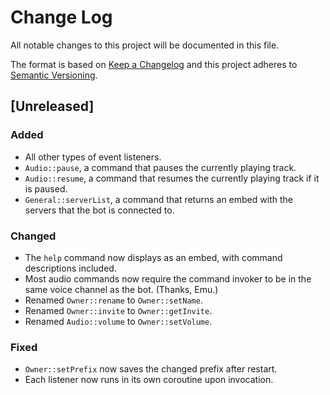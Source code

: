 # Change Log
All notable changes to this project will be documented in this file.

The format is based on [Keep a Changelog](http://keepachangelog.com/)
and this project adheres to [Semantic Versioning](http://semver.org/).

## [Unreleased]

### Added
- All other types of event listeners.
- `Audio::pause`, a command that pauses the currently playing track.
- `Audio::resume`, a command that resumes the currently playing track if it is paused.
- `General::serverList`, a command that returns an embed with the servers that the bot is connected to.

### Changed
- The `help` command now displays as an embed, with command descriptions included.
- Most audio commands now require the command invoker to be in the same voice channel as the bot. (Thanks, Emu.)
- Renamed `Owner::rename` to `Owner::setName`.
- Renamed `Owner::invite` to `Owner::getInvite`.
- Renamed `Audio::volume` to `Owner::setVolume`.

### Fixed
- `Owner::setPrefix` now saves the changed prefix after restart.
- Each listener now runs in its own coroutine upon invocation.
